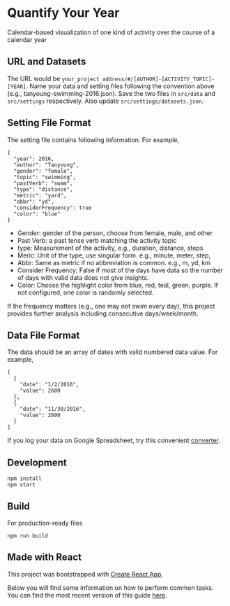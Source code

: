 # Quantify Your Year
Calendar-based visualization of one kind of activity over the course of a calendar year

## URL and Datasets
The URL would be ```your_project_address/#/[AUTHOR]-[ACTIVITY_TOPIC]-[YEAR]```.
Name your data and setting files following the convention above (e.g., tanyoung-swimming-2016.json).
Save the two files in ```src/data``` and ```src/settings``` respectively. Also update ```src/settings/datasets.json```.

## Setting File Format
The setting file contains following information. For example,
```
{
  "year": 2016,
  "author": "Tanyoung",
  "gender": "female",
  "topic": "swimming",
  "pastVerb": "swam",
  "type": "distance",
  "metric": "yard",
  "abbr": "yd",
  "considerFrequency": true
  "color": "blue"
}
```
* Gender: gender of the person, choose from female, male, and other
* Past Verb: a past tense verb matching the activity topic
* type: Measurement of the activity, e.g., duration, distance, steps
* Meric: Unit of the type, use singular form. e.g., minute, meter, step,
* Abbr: Same as metric if no abbreviation is common. e.g., m, yd, km
* Consider Frequency: False if most of the days have data so the number of days with valid data does not give insights.
* Color: Choose the highlight color from blue, red, teal, green, purple. If not configured, one color is randomly selected.

If the frequency matters (e.g., one may not swim every day), this project provides further analysis including consecutive days/week/month.

## Data File Format
The data should be an array of dates with valid numbered data value. For example,
```
[
  {
    "date": "1/2/2016",
    "value": 2600
  },
  {
    "date": "11/30/2016",
    "value": 2600
  }
]
```
If you log your data on Google Spreadsheet, try this convenient [converter](https://www.npmjs.com/package/google-spreadsheet-to-json).

## Development
```
npm install
npm start
```

## Build
For production-ready files
```
npm run build
```

## Made with React
This project was bootstrapped with [Create React App](https://github.com/facebookincubator/create-react-app).

Below you will find some information on how to perform common tasks.<br>
You can find the most recent version of this guide [here](https://github.com/facebookincubator/create-react-app/blob/master/packages/react-scripts/template/README.md).
